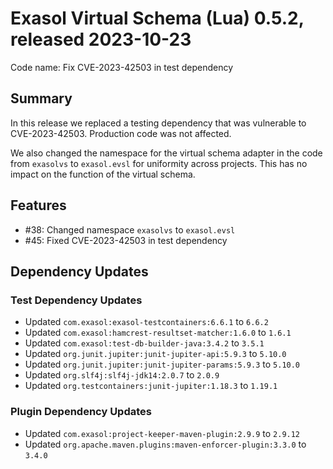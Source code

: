 # Exasol Virtual Schema (Lua) 0.5.2, released 2023-10-23

Code name: Fix CVE-2023-42503 in test dependency

## Summary

In this release we replaced a testing dependency that was vulnerable to CVE-2023-42503. Production code was not affected.

We also changed the namespace for the virtual schema adapter in the code from `exasolvs` to `exasol.evsl` for uniformity across projects. This has no impact on the function of the virtual schema.

## Features

* #38: Changed namespace `exasolvs` to `exasol.evsl`
* #45: Fixed CVE-2023-42503 in test dependency

## Dependency Updates

### Test Dependency Updates

* Updated `com.exasol:exasol-testcontainers:6.6.1` to `6.6.2`
* Updated `com.exasol:hamcrest-resultset-matcher:1.6.0` to `1.6.1`
* Updated `com.exasol:test-db-builder-java:3.4.2` to `3.5.1`
* Updated `org.junit.jupiter:junit-jupiter-api:5.9.3` to `5.10.0`
* Updated `org.junit.jupiter:junit-jupiter-params:5.9.3` to `5.10.0`
* Updated `org.slf4j:slf4j-jdk14:2.0.7` to `2.0.9`
* Updated `org.testcontainers:junit-jupiter:1.18.3` to `1.19.1`

### Plugin Dependency Updates

* Updated `com.exasol:project-keeper-maven-plugin:2.9.9` to `2.9.12`
* Updated `org.apache.maven.plugins:maven-enforcer-plugin:3.3.0` to `3.4.0`
